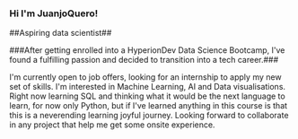 ### Hi I'm JuanjoQuero!


##Aspiring data scientist## 

###After getting enrolled into a HyperionDev Data Science Bootcamp, 
I've found a fulfilling passion and decided to transition into a tech career.###

I'm currently open to job offers, looking for an internship to apply my new set of skills.
I'm interested in Machine Learning, AI and Data visualisations. 
Right now learning SQL and thinking what it would be the next language to learn, for now only Python,
but if I've learned anything in this course is that this is a neverending learning joyful journey.
Looking forward to collaborate in any project that help me get some onsite experience.  

